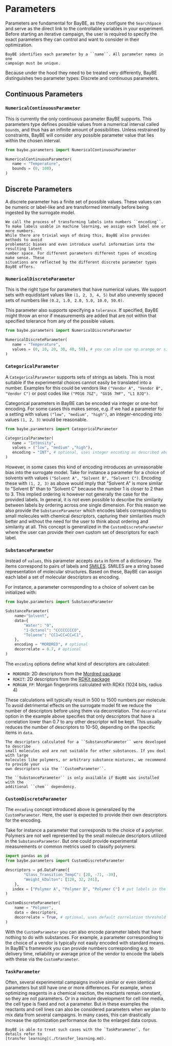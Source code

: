 # Parameters

Parameters are fundamental for BayBE, as they configure the ``SearchSpace`` and serve 
as the direct link to the controllable variables in your experiment. 
Before starting an iterative campaign, the user is required to specify the exact 
parameters they can control and want to consider in their optimization.

```{note}
BayBE identifies each parameter by a ``name``. All parameter names in one 
campaign must be unique.
```

Because under the hood they need to be treated very differently, BayBE distinguishes 
two parameter types: Discrete and continuous parameters.

## Continuous Parameters

### ``NumericalContinuousParameter``
This is currently the only continuous parameter BayBE supports. 
This parameters type defines possible values from a numerical interval called 
``bounds``, and thus has an infinite amount of possibilities. 
Unless restrained by constraints, BayBE will consider any possible parameter value that 
lies within the chosen interval.

```python
from baybe.parameters import NumericalContinuousParameter

NumericalContinuousParameter(
   name = "Temperature",
   bounds = (0, 100),
)
```

## Discrete Parameters
A discrete parameter has a finite set of possible values. 
These values can be numeric or label-like and are transformed internally before being 
ingested by the surrogate model.

```{note}
We call the process of transforming labels into numbers ``encoding``. 
To make labels usable in machine learning, we assign each label one or more numbers. 
While there are trivial ways of doing this, BayBE also provides methods to avoid 
problematic biases and even introduce useful information into the resulting latent 
number space. For different parameters different types of encoding make sense. These 
situations are reflected by the different discrete parameter types BayBE offers.
```

### ``NumericalDiscreteParameter``
This is the right type for parameters that have numerical values.
We support sets with equidistant values like ``(1, 2, 3, 4, 5)`` but also unevenly 
spaced sets of numbers like ``(0.2, 1.0, 2.0, 5.0, 10.0, 50.0)``.

This parameter also supports specifying a ``tolerance``. If specified, BayBE might 
throw an error if measurements are added that are not within that specified tolerance 
from any of the possible values.

```python
from baybe.parameters import NumericalDiscreteParameter

NumericalDiscreteParameter(
   name = "Temperature",
   values = (0, 10, 20, 30, 40, 50), # you can also use np.arange or similar to provide values
)
```

### ``CategoricalParameter``
A ``CategoricalParameter`` supports sets of strings as labels. 
This is most suitable if the experimental choices cannot easily be translated into a 
number. 
Examples for this could be vendors like ``("Vendor A", "Vendor B", "Vendor C")`` or 
post codes like ``("PO16 7GZ", "GU16 7HF", "L1 8JQ")``.

Categorical parameters in BayBE can be encoded via integer or one-hot encoding. For some
cases this makes sense, e.g. if we had a parameter for a setting with values 
``("low", "medium", "high")``, an integer-encoding into values ``(1, 2, 3)`` would 
be reasonable.

```python
from baybe.parameters import CategoricalParameter

CategoricalParameter(
   name = "Intensity",
   values = ("low", "medium" ,"high"),
   encoding = "INT", # optional, uses integer encoding as described above
)
```

However, in some cases this kind of encoding introduces an unreasonable bias into the 
surrogate model.
Take for instance a parameter for a choice of solvents with values 
``("Solvent A", "Solvent B", "Solvent C")``. Encoding these with ``(1, 2, 3)`` as 
above would imply that "Solvent A" is more similar to "Solvent B" than to "Solvent C" 
because the number 1 is closer to 2 than to 3. 
This implied ordering is however not generally the case for the provided labels.
In general, it is not even possible to describe the similarity between labels by 
ordering across one single dimension.
For this reason we also provide the ``SubstanceParameter`` which encodes labels 
corresponding to small molecules with chemical descriptors, capturing their similarities
much better and without the need for the user to think about ordering and similarity at 
all.
This concept is generalized in the ``CustomDiscreteParameter`` where the user can 
provide their own custom set of descriptors for each label.

### ``SubstanceParameter``
Instead of ``values``, this parameter accepts ``data`` in form of a dictionary. The 
items correspond to pairs of labels and [SMILES](https://en.wikipedia.org/wiki/Simplified_molecular-input_line-entry_system).
SMILES are a string based representation of molecular structures. 
Based on these, BayBE can assign each label a set of molecular descriptors as encoding.

For instance, a parameter corresponding to a choice of solvent can be initialized with:

```python
from baybe.parameters import SubstanceParameter

SubstanceParameter(
    name="Solvent",
    data={
        "Water": "O",
        "1-Octanol": "CCCCCCCCO",
        "Toluene": "CC1=CC=CC=C1",
    },
    encoding = "MORDRED", # optional
    decorrelate = 0.7, # optional
)
```

The ``encoding`` options define what kind of descriptors are calculated:
* ``MORDRED``: 2D descriptors from the [Mordred package](https://mordred-descriptor.github.io/documentation/master/)
* ``RDKIT``: 2D descriptors from the [RDKit package](https://www.rdkit.org/)
* ``MORGAN_FP``: Morgan fingerprints calculated with RDKit (1024 bits, radius 4)

These calculations will typically result in 500 to 1500 numbers per molecule.
To avoid detrimental effects on the surrogate model fit we reduce the number of 
descriptors before using them via decorrelation. 
The ``decorrelate`` option in the example above specifies that only descriptors that 
have a correlation lower than 0.7 to any other descriptor will be kept. 
This usually reduces the number of descriptors to 10-50, depending on the specific 
items in ``data``.

```{warning}
The descriptors calculated for a ``SubstanceParameter`` were developed to describe 
small molecules and are not suitable for other substances. If you deal with large 
molecules like polymers, or arbitrary substance mixtures, we recommend to provide your 
own descriptors via the ``CustomParameter``.
```

```{warning}
The ``SubstanceParameter`` is only available if BayBE was installed with the 
additional ``chem`` dependency.
```

### ``CustomDiscreteParameter``
The ``encoding`` concept introduced above is generalized by the 
``CustomParameter``.
Here, the user is expected to provide their own descriptors for the encoding.

Take for instance a parameter that corresponds to the choice of a polymer. Polymers are
not well represented by the small molecule descriptors utilized in the 
``SubstanceParameter``. 
But one could provide experimental measurements or common metrics used to classify 
polymers:

```python
import pandas as pd
from baybe.parameters import CustomDiscreteParameter

descriptors = pd.DataFrame({
        "Glass_Transition_TempC": [20, -71, -39],
        "Weight_kDalton": [120, 32, 241],
    }, 
   index = ["Polymer A", "Polymer B", "Polymer C"] # put labels in the index
)

CustomDiscreteParameter(
    name = "Polymer",
    data = descriptors,
    decorrelate = True, # optional, uses default correlation threshold of 0.7
)
```

With the ``CustomParameter`` you can also encode parameter labels that have nothing to do 
with substances. 
For example, a parameter corresponding to the choice of a vendor is typically not 
easily encoded with standard means.
In BayBE's framework you can provide numbers corresponding e.g. to delivery time, 
reliability or average price of the vendor to encode the labels with these via the 
``CustomParameter``.

### ``TaskParameter``
Often, several experimental campaigns involve similar or even identical parameters but 
still have one or more differences. 
For example, when optimizing reagents in a chemical reaction, the reactants remain 
constant, so they are not parameters. 
Or in a mixture development for cell line media, the cell type is fixed and not a 
parameter. 
But in these examples the reactants and cell lines can also be considered parameters 
when we plan to mix data from several campaigns. 
In many cases, this can drastically increase the optimization performance due to the 
enlarged data corpus.

```{seealso}
BayBE is able to treat such cases with the `TaskParameter`, for details refer to 
[transfer learning](./transfer_learning.md).
```